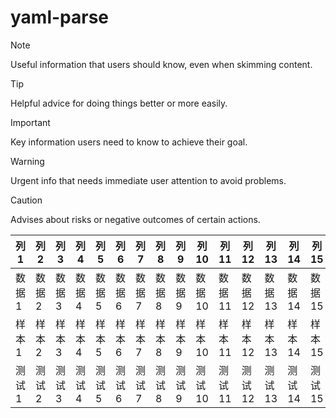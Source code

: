 # yaml-parse

> [!NOTE]
> Useful information that users should know, even when skimming content.

> [!TIP]
> Helpful advice for doing things better or more easily.

> [!IMPORTANT]
> Key information users need to know to achieve their goal.

> [!WARNING]
> Urgent info that needs immediate user attention to avoid problems.

> [!CAUTION]
> Advises about risks or negative outcomes of certain actions.


| 列1 | 列2 | 列3 | 列4 | 列5 | 列6 | 列7 | 列8 | 列9 | 列10 | 列11 | 列12 | 列13 | 列14 | 列15 | 列16 | 列17 | 列18 | 列19 | 列20 |
| ---- | ---- | ---- | ---- | ---- | ---- | ---- | ---- | ---- | ---- | ---- | ---- | ---- | ---- | ---- | ---- | ---- | ---- | ---- | ---- |
| 数据1 | 数据2 | 数据3 | 数据4 | 数据5 | 数据6 | 数据7 | 数据8 | 数据9 | 数据10 | 数据11 | 数据12 | 数据13 | 数据14 | 数据15 | 数据16 | 数据17 | 数据18 | 数据19 | 数据20 |
| 样本1 | 样本2 | 样本3 | 样本4 | 样本5 | 样本6 | 样本7 | 样本8 | 样本9 | 样本10 | 样本11 | 样本12 | 样本13 | 样本14 | 样本15 | 样本16 | 样本17 | 样本18 | 样本19 | 样本20 |
| 测试1 | 测试2 | 测试3 | 测试4 | 测试5 | 测试6 | 测试7 | 测试8 | 测试9 | 测试10 | 测试11 | 测试12 | 测试13 | 测试14 | 测试15 | 测试16 | 测试17 | 测试18 | 测试19 | 测试20 |
